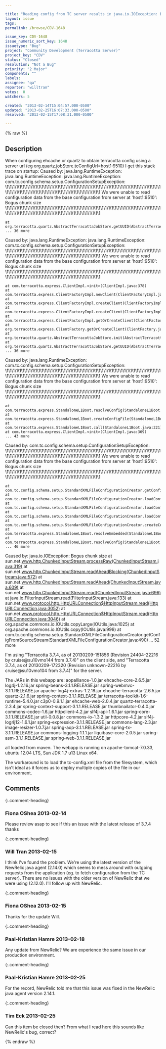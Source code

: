 ```yaml
---

title: "Reading config from TC server results in java.io.IOException: Bogus chunk size"
layout: issue
tags: 
permalink: /browse/CDV-1648

issue_key: CDV-1648
issue_numeric_sort_key: 1648
issuetype: "Bug"
project: "Community Development (Terracotta Server)"
project_key: "CDV"
status: "Closed"
resolution: "Not a Bug"
priority: "2 Major"
components: ""
labels: 
assignee: "qa"
reporter: "willtran"
votes:  0
watchers: 5

created: "2013-02-14T15:04:57.000-0500"
updated: "2013-02-25T16:07:33.000-0500"
resolved: "2013-02-15T17:08:31.000-0500"

---
```




{% raw %}



## Description

<div markdown="1" class="description">

When configuring ehcache or quartz to obtain terracotta config using a server url (eg org.quartz.jobStore.tcConfigUrl=host1:9510) I get this stack trace on startup:
Caused by: java.lang.RuntimeException: java.lang.RuntimeException: java.lang.RuntimeException: com.tc.config.schema.setup.ConfigurationSetupException: 
\1\1\1\1\1\1\1\1\1\1\1\1\1\1\1\1\1\1\1\1\1\1\1\1\1\1\1\1\1\1\1\1\1\1\1\1\1\1\1\1\1\1\1\1\1\1\1\1\1\1\1\1\1\1\1\1\1\1\1\1\1\1\1\1\1\1\1\1\1\1\1\1\1\1\1\1\1\1\1
We were unable to read configuration data from the base configuration from server at 'host1:9510': Bogus chunk size
\1\1\1\1\1\1\1\1\1\1\1\1\1\1\1\1\1\1\1\1\1\1\1\1\1\1\1\1\1\1\1\1\1\1\1\1\1\1\1\1\1\1\1\1\1\1\1\1\1\1\1\1\1\1\1\1\1\1\1\1\1\1\1\1\1\1\1\1\1\1\1\1\1\1\1\1\1\1\1

	at org.terracotta.quartz.AbstractTerracottaJobStore.getUUID(AbstractTerracottaJobStore.java:79)
	... 36 more
Caused by: java.lang.RuntimeException: java.lang.RuntimeException: com.tc.config.schema.setup.ConfigurationSetupException: 
\1\1\1\1\1\1\1\1\1\1\1\1\1\1\1\1\1\1\1\1\1\1\1\1\1\1\1\1\1\1\1\1\1\1\1\1\1\1\1\1\1\1\1\1\1\1\1\1\1\1\1\1\1\1\1\1\1\1\1\1\1\1\1\1\1\1\1\1\1\1\1\1\1\1\1\1\1\1\1
We were unable to read configuration data from the base configuration from server at 'host1:9510': Bogus chunk size
\1\1\1\1\1\1\1\1\1\1\1\1\1\1\1\1\1\1\1\1\1\1\1\1\1\1\1\1\1\1\1\1\1\1\1\1\1\1\1\1\1\1\1\1\1\1\1\1\1\1\1\1\1\1\1\1\1\1\1\1\1\1\1\1\1\1\1\1\1\1\1\1\1\1\1\1\1\1\1

	at com.terracotta.express.ClientImpl.<init>(ClientImpl.java:378)
	at com.terracotta.express.ClientFactoryImpl.newClient(ClientFactoryImpl.java:286)
	at com.terracotta.express.ClientFactoryImpl.createClient(ClientFactoryImpl.java:279)
	at com.terracotta.express.ClientFactoryImpl.createClient(ClientFactoryImpl.java:266)
	at com.terracotta.express.ClientFactoryImpl.getOrCreateClient(ClientFactoryImpl.java:203)
	at org.terracotta.express.ClientFactory.getOrCreateClient(ClientFactory.java:30)
	at org.terracotta.quartz.AbstractTerracottaJobStore.init(AbstractTerracottaJobStore.java:62)
	at org.terracotta.quartz.AbstractTerracottaJobStore.getUUID(AbstractTerracottaJobStore.java:77)
	... 36 more
Caused by: java.lang.RuntimeException: com.tc.config.schema.setup.ConfigurationSetupException: 
\1\1\1\1\1\1\1\1\1\1\1\1\1\1\1\1\1\1\1\1\1\1\1\1\1\1\1\1\1\1\1\1\1\1\1\1\1\1\1\1\1\1\1\1\1\1\1\1\1\1\1\1\1\1\1\1\1\1\1\1\1\1\1\1\1\1\1\1\1\1\1\1\1\1\1\1\1\1\1
We were unable to read configuration data from the base configuration from server at 'host1:9510': Bogus chunk size
\1\1\1\1\1\1\1\1\1\1\1\1\1\1\1\1\1\1\1\1\1\1\1\1\1\1\1\1\1\1\1\1\1\1\1\1\1\1\1\1\1\1\1\1\1\1\1\1\1\1\1\1\1\1\1\1\1\1\1\1\1\1\1\1\1\1\1\1\1\1\1\1\1\1\1\1\1\1\1

	at com.terracotta.express.StandaloneL1Boot.resolveConfig(StandaloneL1Boot.java:140)
	at com.terracotta.express.StandaloneL1Boot.createConfigFile(StandaloneL1Boot.java:101)
	at com.terracotta.express.StandaloneL1Boot.call(StandaloneL1Boot.java:221)
	at com.terracotta.express.ClientImpl.<init>(ClientImpl.java:369)
	... 43 more
Caused by: com.tc.config.schema.setup.ConfigurationSetupException: 
\1\1\1\1\1\1\1\1\1\1\1\1\1\1\1\1\1\1\1\1\1\1\1\1\1\1\1\1\1\1\1\1\1\1\1\1\1\1\1\1\1\1\1\1\1\1\1\1\1\1\1\1\1\1\1\1\1\1\1\1\1\1\1\1\1\1\1\1\1\1\1\1\1\1\1\1\1\1\1
We were unable to read configuration data from the base configuration from server at 'host1:9510': Bogus chunk size
\1\1\1\1\1\1\1\1\1\1\1\1\1\1\1\1\1\1\1\1\1\1\1\1\1\1\1\1\1\1\1\1\1\1\1\1\1\1\1\1\1\1\1\1\1\1\1\1\1\1\1\1\1\1\1\1\1\1\1\1\1\1\1\1\1\1\1\1\1\1\1\1\1\1\1\1\1\1\1

	at com.tc.config.schema.setup.StandardXMLFileConfigurationCreator.getConfigFromSourceStream(StandardXMLFileConfigurationCreator.java:527)
	at com.tc.config.schema.setup.StandardXMLFileConfigurationCreator.loadConfigurationData(StandardXMLFileConfigurationCreator.java:427)
	at com.tc.config.schema.setup.StandardXMLFileConfigurationCreator.loadConfigDataFromSources(StandardXMLFileConfigurationCreator.java:242)
	at com.tc.config.schema.setup.StandardXMLFileConfigurationCreator.loadConfigAndSetIntoRepositories(StandardXMLFileConfigurationCreator.java:129)
	at com.tc.config.schema.setup.StandardXMLFileConfigurationCreator.createConfigurationIntoRepositories(StandardXMLFileConfigurationCreator.java:111)
	at com.terracotta.express.StandaloneL1Boot.resolveEmbedded(StandaloneL1Boot.java:193)
	at com.terracotta.express.StandaloneL1Boot.resolveConfig(StandaloneL1Boot.java:138)
	... 46 more
Caused by: java.io.IOException: Bogus chunk size
	at sun.net.www.http.ChunkedInputStream.processRaw(ChunkedInputStream.java:319)
	at sun.net.www.http.ChunkedInputStream.readAheadBlocking(ChunkedInputStream.java:572)
	at sun.net.www.http.ChunkedInputStream.readAhead(ChunkedInputStream.java:609)
	at sun.net.www.http.ChunkedInputStream.read(ChunkedInputStream.java:696)
	at java.io.FilterInputStream.read(FilterInputStream.java:133)
	at sun.net.www.protocol.http.HttpURLConnection$HttpInputStream.read(HttpURLConnection.java:3052)
	at sun.net.www.protocol.http.HttpURLConnection$HttpInputStream.read(HttpURLConnection.java:3046)
	at org.apache.commons.io.IOUtils.copyLarge(IOUtils.java:1025)
	at org.apache.commons.io.IOUtils.copy(IOUtils.java:999)
	at com.tc.config.schema.setup.StandardXMLFileConfigurationCreator.getConfigFromSourceStream(StandardXMLFileConfigurationCreator.java:490)
	... 52 more

I'm using "Terracotta 3.7.4, as of 20130209-151856 (Revision 24404-22216 by cruise@su10vmo144 from 3.7.4)" on the client side, and  "Terracotta 3.7.4, as of 20130209-172320 (Revision unknown-22216 by cruise@su10vmo104 from 3.7.4)" for the server. 

The JARs in this webapp are:
aopalliance-1.0.jar             ehcache-core-2.6.5.jar        log4j-1.2.16.jar              spring-beans-3.1.1.RELEASE.jar            spring-webmvc-3.1.1.RELEASE.jar
apache-log4j-extras-1.2.18.jar  ehcache-terracotta-2.6.5.jar  quartz-2.1.6.jar              spring-context-3.1.1.RELEASE.jar          terracotta-toolkit-1.6-runtime-5.4.0.jar
c3p0-0.9.1.1.jar                ehcache-web-2.0.4.jar         quartz-terracotta-2.3.4.jar   spring-context-support-3.1.1.RELEASE.jar  thumbnailator-0.4.0.jar
commons-codec-1.6.jar           httpclient-4.2.jar            slf4j-api-1.6.1.jar           spring-core-3.1.1.RELEASE.jar             util-0.0.8.jar
commons-io-1.3.2.jar            httpcore-4.2.jar              slf4j-log4j12-1.6.1.jar       spring-expression-3.1.1.RELEASE.jar
commons-lang-2.3.jar            image-resizer-1.0.7.jar       spring-aop-3.1.1.RELEASE.jar  spring-tx-3.1.1.RELEASE.jar
commons-logging-1.1.1.jar       liquibase-core-2.0.5.jar      spring-asm-3.1.1.RELEASE.jar  spring-web-3.1.1.RELEASE.jar

all loaded from maven. The webapp is running on apache-tomcat-7.0.33, ubuntu 12.04 LTS, Sun JDK 1.7 u13 Linux x64. 

The workaround is to load the tc-config.xml file from the filesystem, which isn't ideal as it forces us to deploy multiple copies of the file in our environment.


</div>

## Comments


{:.comment-heading}
### **Fiona OShea** <span class="date">2013-02-14</span>

<div markdown="1" class="comment">

Please review asap to see if this an issue with the latest release of 3.7.4
thanks

</div>


{:.comment-heading}
### **Will Tran** <span class="date">2013-02-15</span>

<div markdown="1" class="comment">

I think I've found the problem. We're using the latest version of the NewRelic java agent (2.14.0) which seems to mess around with outgoing requests from the application (eg. to fetch configuration from the TC server). There are no issues with the older version of NewRelic that we were using (2.12.0). I'll follow up with NewRelic.

</div>


{:.comment-heading}
### **Fiona OShea** <span class="date">2013-02-15</span>

<div markdown="1" class="comment">

Thanks for the update Will.

</div>


{:.comment-heading}
### **Paal-Kristian Hamre** <span class="date">2013-02-18</span>

<div markdown="1" class="comment">

Any update from NewRelic? We are experience the same issue in our production environment.

</div>


{:.comment-heading}
### **Paal-Kristian Hamre** <span class="date">2013-02-25</span>

<div markdown="1" class="comment">

For the record, NewRelic told me that this issue was fixed in the NewRelic java agent version 2.14.1.

</div>


{:.comment-heading}
### **Tim Eck** <span class="date">2013-02-25</span>

<div markdown="1" class="comment">

Can this item be closed then? From what I read here this sounds like NewRelic's bug, correct?


</div>



{% endraw %}
